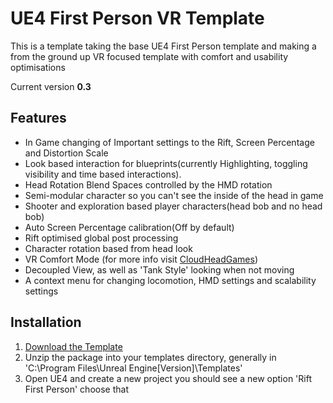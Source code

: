 UE4 First Person VR Template
============================
This is a template taking the base UE4 First Person template and making a from the ground up VR focused template with comfort and usability optimisations

Current version **0.3**

Features
--------
* In Game changing of Important settings to the Rift, Screen Percentage and Distortion Scale
* Look based interaction for blueprints(currently Highlighting, toggling visibility and time based interactions).
* Head Rotation Blend Spaces controlled by the HMD rotation
* Semi-modular character so you can't see the inside of the head in game
* Shooter and exploration based player characters(head bob and no head bob)
* Auto Screen Percentage calibration(Off by default)
* Rift optimised global post processing
* Character rotation based from head look
* VR Comfort Mode (for more info visit [CloudHeadGames](http://www.thegallerygame.com/news.htm))
* Decoupled View, as well as 'Tank Style' looking when not moving
* A context menu for changing locomotion, HMD settings and scalability settings

Installation
------------
1. [Download the Template](https://github.com/mitchemmc/UE4FirstPersonVRTemplate/releases/tag/V0.3)
1. Unzip the package into your templates directory, generally in 'C:\Program Files\Unreal Engine[Version]\Templates'
1. Open UE4 and create a new project you should see a new option 'Rift First Person' choose that
